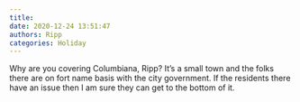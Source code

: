 ```yaml
---
title: 
date: 2020-12-24 13:51:47
authors: Ripp
categories: Holiday
---
```


 Why are you covering Columbiana, Ripp?   It’s a small town and the folks there are on fort name basis with the city government.  If the residents there have an issue then I am sure they can get to the bottom of it.